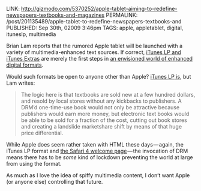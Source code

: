 LINK: http://gizmodo.com/5370252/apple-tablet-aiming-to-redefine-newspapers-textbooks-and-magazines
PERMALINK: /post/201135489/apple-tablet-to-redefine-newspapers-textbooks-and
PUBLISHED: Sep 30th, 02009 3:46pm
TAGS: apple, appletablet, digital, ituneslp, multimedia

<span class='person'>Brian Lam</span> reports that the rumored
<span class='company'>Apple</span> tablet will be launched with a variety of
multimedia-enhanced text sources. If correct,
[iTunes <abbr class='smallcaps'>LP</abbr> and iTunes Extras][ars] are merely
the first steps in [an envisioned world of enhanced digital formats][fs2].

 [ars]: http://arstechnica.com/apple/news/2009/09/apple-rocks-and-rolls-with-new-ipods-itunes-lps.ars "“Apple rocks with iTunes 9, iTunes Store improvments”"
 [fs2]: http://www.fakesteve.net/2009/09/nobody-seems-to-realize-true.html "“Tablet Part Two: The true significance of the Tablet”"

Would such formats be open to anyone other than Apple?
[iTunes <abbr class='smallcaps'>LP</abbr> is][itlp], but Lam writes:

 [itlp]: http://jayrobinson.org/2009/09/11/some-notes-on-itunes-lp/ "“Some Notes on iTunes LP”"


> The logic here is that textbooks are sold new at a few hundred dollars, and
> resold by local stores without any kickbacks to publishers. A
> <abbr class='smallcaps'>DRM</abbr>’d one-time-use book would not only be
> attractive because publishers would earn more money, but electronic text
> books would be able to be sold for a fraction of the cost, cutting out book
> stores and creating a landslide marketshare shift by means of that huge price
> differential.

While Apple does seem rather taken with <abbr class='smallcaps'>HTML</abbr>
these days — again, the iTunes <abbr class='smallcaps'>LP</abbr> format and
[the Safari 4 welcome page][saf4] — the invocation of
<abbr class='smallcaps'>DRM</abbr> means there has to be *some* kind of
lockdown preventing the world at large from using the format.

 [saf4]: http://www.apple.com/safari/welcome/

As much as I love the idea of spiffy multimedia content, I don’t want Apple
(or anyone else) controlling that future.
